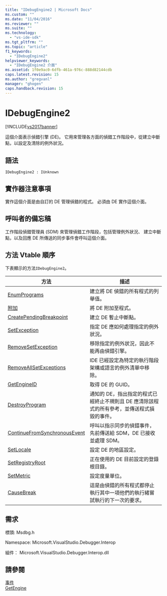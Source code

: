 ```yaml
---
title: "IDebugEngine2 | Microsoft Docs"
ms.custom: ""
ms.date: "11/04/2016"
ms.reviewer: ""
ms.suite: ""
ms.technology: 
  - "vs-ide-sdk"
ms.tgt_pltfrm: ""
ms.topic: "article"
f1_keywords: 
  - "IDebugEngine2"
helpviewer_keywords: 
  - "IDebugEngine2 介面"
ms.assetid: 1f0e9ac0-6dfb-461a-976c-888d82144cdb
caps.latest.revision: 15
ms.author: "gregvanl"
manager: "ghogen"
caps.handback.revision: 15
---
```

# IDebugEngine2
[!INCLUDE[vs2017banner](../../../code-quality/includes/vs2017banner.md)]

這個介面表示偵錯引擎 \(DE\)。  它用來管理各方面的偵錯工作階段中，從建立中斷點，以設定及清除的例外狀況。  
  
## 語法  
  
```  
IDebugEngine2 : IUnknown  
```  
  
## 實作器注意事項  
 實作這個介面是由自訂的 DE 管理偵錯的程式。  必須由 DE 實作這個介面。  
  
## 呼叫者的備忘稿  
 工作階段偵錯管理員 \(SDM\) 來管理偵錯工作階段，包括管理例外狀況、 建立中斷點，以及回應 DE 所傳送的同步事件會呼叫這個介面。  
  
## 方法 Vtable 順序  
 下表顯示的方法`IDebugEngine2`。  
  
|方法|描述|  
|--------|--------|  
|[EnumPrograms](../../../extensibility/debugger/reference/idebugengine2-enumprograms.md)|建立將 DE 偵錯的所有程式的列舉值。|  
|[附加](../../../extensibility/debugger/reference/idebugengine2-attach.md)|將 DE 附加至程式。|  
|[CreatePendingBreakpoint](../../../extensibility/debugger/reference/idebugengine2-creatependingbreakpoint.md)|建立 DE 暫止中斷點。|  
|[SetException](../../../extensibility/debugger/reference/idebugengine2-setexception.md)|指定 DE 應如何處理指定的例外狀況。|  
|[RemoveSetException](../../../extensibility/debugger/reference/idebugengine2-removesetexception.md)|移除指定的例外狀況，因此不能再由偵錯引擎。|  
|[RemoveAllSetExceptions](../Topic/IDebugEngine2::RemoveAllSetExceptions.md)|IDE 已經設定為特定的執行階段架構或語言的例外清單中移除。|  
|[GetEngineID](../../../extensibility/debugger/reference/idebugengine2-getengineid.md)|取得 DE 的 GUID。|  
|[DestroyProgram](../../../extensibility/debugger/reference/idebugengine2-destroyprogram.md)|通知的 DE，指出指定的程式已經終止不規則且 DE 應清除該程式的所有參考，並傳送程式損毀的事件。|  
|[ContinueFromSynchronousEvent](../Topic/IDebugEngine2::ContinueFromSynchronousEvent.md)|呼叫以指示同步的偵錯事件，先前傳送給 SDM，DE 已接收並處理 SDM。|  
|[SetLocale](../../../extensibility/debugger/reference/idebugengine2-setlocale.md)|設定 DE 的地區設定。|  
|[SetRegistryRoot](../../../extensibility/debugger/reference/idebugengine2-setregistryroot.md)|正在使用的 DE 目前設定的登錄根目錄。|  
|[SetMetric](../../../extensibility/debugger/reference/idebugengine2-setmetric.md)|設定度量單位。|  
|[CauseBreak](../../../extensibility/debugger/reference/idebugengine2-causebreak.md)|這是由偵錯的所有程式都停止執行其中一項他們的執行緒嘗試執行的下一次的要求。|  
  
## 需求  
 標頭: Msdbg.h  
  
 Namespace: Microsoft.VisualStudio.Debugger.Interop  
  
 組件： Microsoft.VisualStudio.Debugger.Interop.dll  
  
## 請參閱  
 [事件](../../../extensibility/debugger/reference/idebugeventcallback2-event.md)   
 [GetEngine](../../../extensibility/debugger/reference/idebugenginecreateevent2-getengine.md)